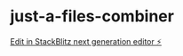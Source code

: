 # just-a-files-combiner

[Edit in StackBlitz next generation editor ⚡️](https://stackblitz.com/~/github.com/lordpython/just-a-files-combiner)